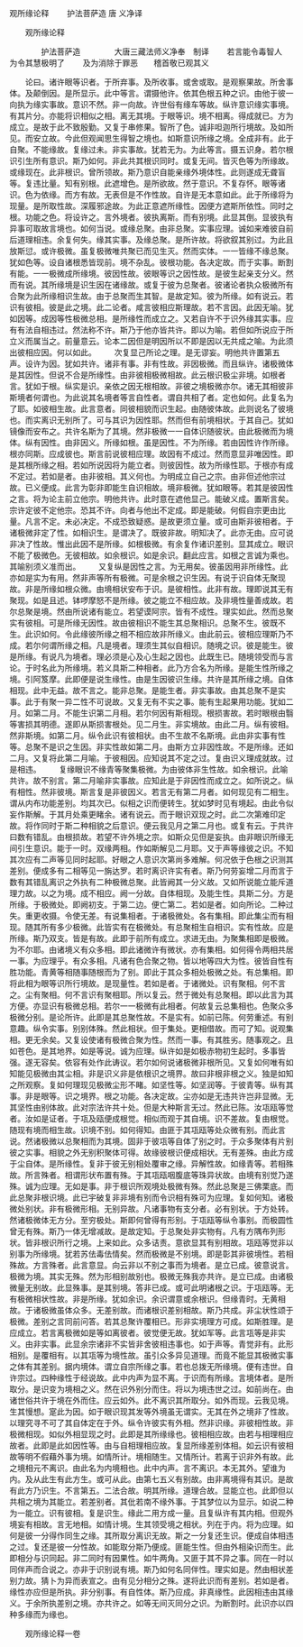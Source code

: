   观所缘论释
　　护法菩萨造  唐 义净译




　　观所缘论释

　　　　护法菩萨造
　　　　大唐三藏法师义净奉　制译
　　若言能令毒智人　　为令其慧极明了
　　及为消除于罪恶　　稽首敬已观其义

　　论曰。诸许眼等识者。于所弃事。及所收事。或舍或取。是观察果故。所舍事体。及颠倒因。是所显示。此中等言。谓摄他许。依其色根五种之识。由他于彼一向执为缘实事故。意识不然。非一向故。许世俗有缘车等故。纵许意识缘实事境。有其片分。亦能将识相似之相。离无其境。于眼等识。境不相离。得成就已。方为成立。是故于此不致殷勤。又复于串修果。智所了色。诚非呾迦所行境故。及如所见。而安立故。今此但观闻思生得智之境也。如斯意识所缘之境。全成非有。此于自聚。不能缘故。复缘过未。非实事故。犹若无为。为此等言。摄五识身。若尔根识引生所有意识。斯乃如何。非此共其根识同时。或复无间。皆灭色等为所缘故。或缘现在。此非根识。曾所领故。斯乃意识自能亲缘外境体性。此则遂成无聋盲等。复违比量。知有别根。此遮增色。是所欲故。然于意识。不复存怀。眼等诸识。色为依缘。而方有故。无表但是不作性故。自许是无本意如此。此于所缘将为现量。是所取性故。深履邪途故。为此正意遮所缘性。因便方遮斯所依性。同时之根。功能之色。将设许之。言外境者。彼执离斯。而有别境。此显其倒。显彼执有异事可取故言境也。如何当说。或缘总聚。由非总聚。实事应理。诚如来难彼自前后道理相违。余复何失。缘其实事。及缘总聚。是所许故。将欲叙其别过。为此且放斯愆。或许极微。虽复极微唯共聚已而见生灭。然而实体。一一皆缘不缘总聚。犹如色等。设自诸根悉皆现前。境不杂乱。彼根功能。各决定故。而于实事。断割有能。一一极微成所缘境。彼因性故。彼眼等识之因性故。是彼生起亲支分义。然而有说。其所缘境是识生因在诸缘故。或复于彼为总聚者。彼诸论者执众极微所有合聚为此所缘相识生故。由于总聚而生其智。是故定知。彼为所缘。如有说云。若识有彼相。彼是此之境。此二论者。咸言彼相应斯理故。若不言因。此因无喻。犹如因等。成因等性极微总相。是所缘性而成立之。又若自许不于识外缘其实事。应有有法自相违过。然法称不许。斯乃于他亦皆共许。即以为喻。若但如所说应于所立义而属当之。前量意云。论本二因但是明因所以不即是因以无共成之喻。为此须出彼相应因。何以如此。
　　次复显己所论之理。是无谬妄。明他共许置第五声。设许为因。犹如共许。诸非有事。非有性故。非因极微。而且纵许。诸极微体是其因性。但说不合是所缘性。由非彼相极微相故。此云根识极尘非境。如根者言。犹如于根。纵实是识。亲依之因无根相故。非彼之境极微亦尔。诸无其相彼非斯境者何谓也。为此说其名境者等言自性者。谓自共相了者。定也如何。此复名为了耶。如彼相生故。此言意者。同彼相貌而识生起。由随彼体故。此则说名了彼境也。而实离识无别所了。可与其识为因性耶。然而但有前境相状。于其自己。犹如镜像而安布之。共许名斯为了其境。然非极微一一自体识随彼状。由此极微而为境体。纵有因性。由非因义。所缘如根。虽是因性。不为所缘。若由因性许作所缘。根亦同斯。应成彼也。斯言前说彼相应理。故因有不成过。然而意显非唯因性。即是其根所缘之相。若如所说因将为能立者。则彼因性。故为所缘性耶。于根亦有成不定过。若如是者。由非彼相。其义何也。为明成立自己之宗。由非但述他宗过故。已义便成。此言为彰非即能生自识相故。境非极微。犹如眼等。若其是彼因性之言。将为论主前立他宗。明他共许。此时意在遮他显己。能破义成。置斯言矣。宗许定彼不定他宗。恐其不许。向者与他出不定成。即是能破。何假自宗更由比量。凡言不定。未必决定。不成恐致疑惑。是故更须立量。或可由斯非彼相者。于诸极微非定了性。如相识生。是谓决了。既彼非故。明知决了。此亦无由。应可说非决了性故。惟出此因不是所缘。如根极微。有余复作诸识差别。显其成立。眼识不能了极微色。无彼相故。如余根识。如是余识。翻此应言。如根之言诚为乘也。其喻别须义准而出。
　　又复纵是因性之言。为无用矣。彼虽因用非所缘性。此亦如是实为有用。然非声等所有极微。可是余根之识生因。有说于识自体无聚现故。非是所缘如根众微。由境相状安布于识。是彼相性。此非有故。理即说其无有聚现。如是且述。钵啰摩怒不是所缘。彼之能立不相应故。及非境性量善成故。若尔总聚是境。然由所说诸有能立。若望谟阿宗。皆有不成性。理实如此。然而总聚实有彼相。可是所缘无因性。故由彼相识不能生其总聚相识。总聚不生。彼既不生。此识如何。令此缘彼所缘之相不相应故非所缘义。由此前云。彼相应理斯乃不成。若尔何谓所缘之相。凡是境者。理须生其似自相识。随境之识。彼是能生。彼是所缘。有说凡为境者。理必须是心及心生起之因也。此既生已。随境领受而与言论。于时名此为所缘境。若义具斯二种相者。此乃方合名为所缘。是能生性所缘之境。引阿笈摩。此即便是说生缘性。由是生因彼识生缘。共许是其所缘之境。自体相现。此中无益。故不言之。能非总聚。是能生者。非实事故。由其总聚不是实事。此于有聚一异二性不可说故。又复无有不实之事。能有生起果用功能。犹如二月。如第二月。不能生识第二月相。若尔何因有斯相现。根损害故。若时眼根由翳等害损其明德。遂即从斯损害根处。见二月生。非实境故。由此二月。纵有彼相。然非斯境。如第二月。纵令此识有彼相状。由不生故不名斯境。此由非实事有性等。总聚不是识之生因。非实性故如第二月。由斯方立非因性故。不是所缘。还如二月。又复将此第二月喻。于彼相因。应知说其不定之过。复由识义理成就故。过是相违。
　　复缘眼识不缘青等聚集极微。为由彼体非生性故。如余根识。此喻共许。故不别言。第二月喻非实事故。应知此是于非因性而成立之。如所说之。纵有相性。然非彼境。斯言复是非彼因义。若言无有第二月者。如何现见有二相生。谓从内布功能差别。均其次已。似相之识而便转生。犹如梦时见有境起。由此令似妄作斯解。于其月处乘更睹余。诸有说云。而于眼识双现之时。此二次第难印定故。将作同时于斯二种相貌之后意识。便云我见月之第二月也。或复有云。于共许曰数有错乱。由根损故。若望不许外境之宗。如斯众见但是妄执。由非眼识所缘无间引生意识。能于一时。双缘两相。作如斯解见二月耶。又于声等缘彼之识。不知其次应有二声等见同时起耶。好眼之人意识次第尚多难解。何况依于色根之识测其差别。便成多有二相等见一旃达罗。若时离识许实有者。斯乃何劳妄增二月而言于数有其错乱离识之外执有二种极微总聚。此皆阙其一分义故。又如所说能立能斥道理力故。以之为境。成不相应。阙一分故。自体相现。及能生性。具斯二分。方是所缘。于极微处。即阙初支。于第二边。便亡第二。若如是者。如向所论。二种过失。重更收摄。令使无差。有说集相者。于诸极微处。各有集相。即此集尘而有相现。随其所有多少极微。此皆实有在极微处。有总聚相生自相识。实有性故。应是所缘。斯乃双支。皆是有故。此即于前所有成立。求进无由。为聚集相即是极微。为不尔耶。由诸境义有众多相。即此诸微许有微状。亦有集相。如何得令两相共居一事。为应理乎。有众多相。凡诸有色合聚之物。皆以地等四大为性。彼皆自性有胜功能。青黄等相随事随根而为了别。即此于其众多相处极微之处。有总集相。即将此相为眼等识所行境故。是现量性。若如是者。于诸微处。识有聚相。何不言之。尘有聚相。何不言识有聚相耶。所以复云。然于微处有总聚相。即以此言为其方便。亦显识有极微总相。若尔一一极微有此相者。何故复云总集相也。色聚众多极微分别。是论所许。此即是其总聚性故。不是实有。如前已陈。何劳重述。有别意趣。纵令实事。别别体殊。然此相状。但于集处。更相借故。而可了知。说观集相。更无余矣。又复设使诸有极微合聚为性。然而一事。有其胜劣。随事观之。且如苍色。是其地界。如是等说。诚为应理。纵许如是如极赤物初生起时。多事皆强。遂无容矣。依容有处作此诪议。若尔如何说诸极微非根所见。又复如何唯有如知能见极微由其尘相。非是识义非是依根识之境界。故曰非根非根之义。独是如知之所观察。复如何理现见极微尘形不睹。如坚性等。如坚润等。于彼青等。纵有其事。非是眼等。识之境界。根之功能。各决定故。尘亦如是无违共许岂非显微。无其坚性由别体故。此对宗法许共十处。但是大种斯言无过。然此已陈。汝瓨瓯等觉者。汝如是证者。于瓨及瓯便成根觉。相似而观于其自境。识不差故。复由根觉。随现有境而相生故。识境不别。如何得知。由匪于其瓨瓯等处众微有别。而此言说。然诸极微以总聚相而为其境。固非于彼瓨等自体了别之时。于众多聚体有片别彼之实事。相貌之外无别积聚体可得。故缘彼根识便成相状。无有差殊。由此方成于尘自体。是所缘性。复非于彼无别相处覆审之缘。异解性故。如缘青等。若相殊故。所言殊者。相谓形状布置有殊。于其瓨瓯咽腹底等珠异状故。由境有别觉乃遂殊。诚为应理。无如是事。非于根识所观境处极微有殊。然此总聚是三佛栗底。而此总聚非根识境。此已宇破复非非境有别而令识相有殊可为应理。复如何知。诸极微处别状。非有极微形相。无别异故。凡诸事物有支分者。必有别状。于方处转。然诸极微体无方分。至穷极处。斯即何曾得有形别。于瓨瓯等纵令事别。而极圆性曾无有殊。斯乃一体无增减故。是故定知。于总聚处非实物有。凡有方隅布列形状。皆非根识所行之境。上来如此。众多诘责。意欲显其有别相故。瓨瓯等觉非以别事为所缘境。犹若苏佉毒佉情矣。然而极微是不别境。即是彰其非彼境性。若相殊故。方言殊者。此言意显。向云非以不别之事而为境者。是立已成。彼意说言。极微为境。其实无殊。然为形相别故别也。极微无殊我亦共许。是立已成。由诸极微量无别故。此显殊事。是其别境。答非已成。或可此明诸根之识。于瓨瓯等。无有极微相状性故。非是所缘。犹如余识。余识谓意或余根识。但缘青时。无黄相故。于诸极微虽体众多。无差别故。而诸根识差别相故。斯乃共成。非尘状性颂于极微。差别之言同前问答。若其总聚许覆相已。形非实境理方可成。如斯胜理。是应成立。若言离极微如是等如离彼者。彼觉便无故。犹如军等。此言瓨等是非实义。由非实事。此显余宗诸非不实皆非舍彼相违事也。如于声等。青觉非有。此形相别。是覆相有。以其瓨等为境性故。虽引众多异见道理。而竟不能显其极微实事之体有其差别。据内境体。谓立自宗所缘之事。若也总拨无所缘境。便有违世。自许宗过。四种缘性于经说故。此中内声为显不离。于识而有所缘。言境体者。是所取分。是识变为境相之义。然在识外别分而住。将以为境违世之过。如前尚在。由诸世俗共许于境在外而住。应云如外。此不离识其所取分。如外而现。云我见境。生其慢想。寔此为因。如于眼识现其发等外境虽无谓实。无其在外之境非了性故。以理究寻不可了其自体定在于外。纵令许彼实有外相。然非识缘。非彼相性故。非极微相现。如似外相显现之时。此即是其所缘缘也。彼相相应故。由若与相理相应故者。此即是此如因性等。由与自相理相应故。复显所缘差别体相。如云识有彼相故等明不假藉外事为境。如情所计。境相随生。又情所计。若离于识非外有故。此之境相元不离识。由此名为内境相也。此中内声。言不离识。本无其外。望谁为内。及从此生有此方生。或可从此。由第七五义有别故。由非离境得有其识。是故有此方乃识生。不言第五。二法合故。明其所缘。道理合故。显能立也。此即但以共相之境为其能立。若差别者。其仳若南不缘外事。于其梦位以为显示。如说二种为一能立。识有彼相。复是识生。缘此二用方成一量。且复纵许有其内相。但观外境妄有相故。言无地相。如情计境。生其领受境之相状。列在于内。将为应理。如何是彼一分得作同生之缘。其所取分离识无故。斯之一分复还生识。便成自体相违之过。复还是彼一分性故。如能取分斯乃便成。匪能生性。但由外相染识而生。此即相分与识同起。非二同时有因果性。如牛两角。又匪于其不异之事。同在一时以同伴声而合说之。亦非于识别说有境。斯乃如何名同伴性。理实如是。然由相状差别力故。猜卜为异而表宣之。由有见分相分之殊。遂将此识而有差别。若如是者。缘性亦应但是所执。非分别事。有自性体。斯乃应成。非真缘性。此因相违由其缘义。于余所执差别之境。亦共许之。如等无间灭同分之识。为断割时。此识亦以四种多缘而为缘也。

　　观所缘论释一卷


